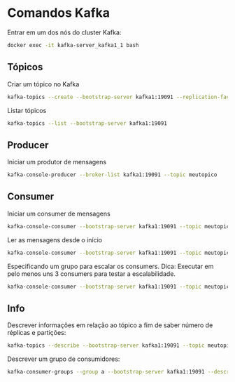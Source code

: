 # Comandos Kafka

Entrar em um dos nós do cluster Kafka:

```bash
docker exec -it kafka-server_kafka1_1 bash
```

## Tópicos

Criar um tópico no Kafka

```bash
kafka-topics --create --bootstrap-server kafka1:19091 --replication-factor 3 --partitions 3 --topic meutopico
```

Listar tópicos

```bash
kafka-topics --list --bootstrap-server kafka1:19091
```

## Producer

Iniciar um produtor de mensagens

```bash
kafka-console-producer --broker-list kafka1:19091 --topic meutopico
```

## Consumer

Iniciar um consumer de mensagens

```bash
kafka-console-consumer --bootstrap-server kafka1:19091 --topic meutopico
```

Ler as mensagens desde o início

```bash
kafka-console-consumer --bootstrap-server kafka1:19091 --topic meutopico --from-beginning
```

Especificando um grupo para escalar os consumers. Dica: Executar em pelo menos uns 3 consumers para testar a escalabilidade.

```bash
kafka-console-consumer --bootstrap-server kafka1:19091 --topic meutopico --group a
```

## Info

Descrever informações em relação ao tópico a fim de saber número de réplicas e partições:

```bash
kafka-topics --describe --bootstrap-server kafka1:19091 --topic meutopico
```

Descrever um grupo de consumidores:

```bash
kafka-consumer-groups --group a --bootstrap-server kafka1:19091 --describe
```